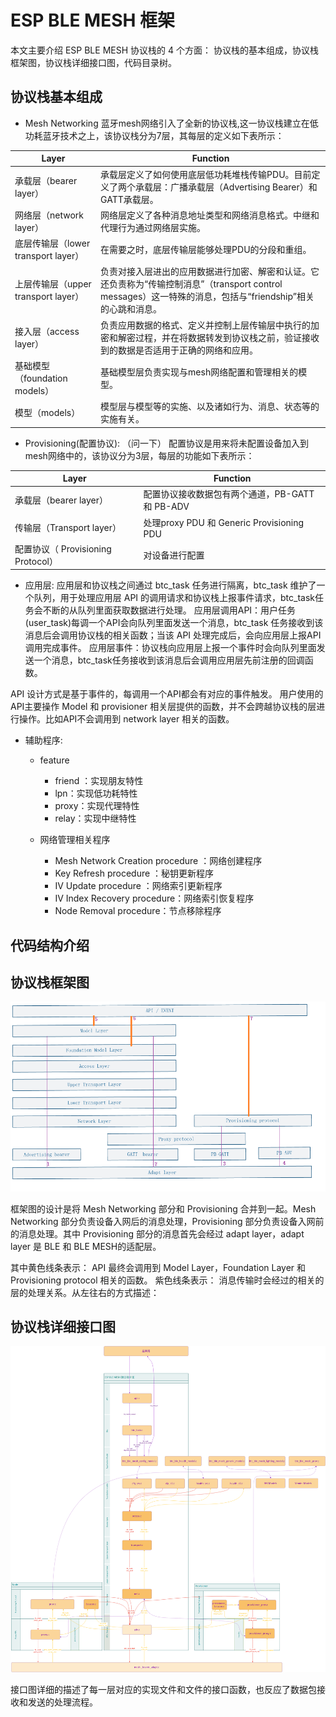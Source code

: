 
# ESP BLE MESH 框架
本文主要介绍 ESP BLE MESH 协议栈的 4 个方面： 协议栈的基本组成，协议栈框架图，协议栈详细接口图，代码目录树。

## 协议栈基本组成
* Mesh Networking
蓝牙mesh网络引入了全新的协议栈,这一协议栈建立在低功耗蓝牙技术之上，该协议栈分为7层，其每层的定义如下表所示：

| Layer      | Function |
| --------- | -----|
| 承载层（bearer layer）  | 承载层定义了如何使用底层低功耗堆栈传输PDU。目前定义了两个承载层：广播承载层（Advertising Bearer）和GATT承载层。 |
| 网络层（network layer） | 网络层定义了各种消息地址类型和网络消息格式。中继和代理行为通过网络层实施。 |
| 底层传输层（lower transport layer）| 在需要之时，底层传输层能够处理PDU的分段和重组。 |
| 上层传输层（upper transport layer）| 负责对接入层进出的应用数据进行加密、解密和认证。它还负责称为“传输控制消息”（transport control messages）这一特殊的消息，包括与“friendship”相关的心跳和消息。 |
| 接入层（access layer）     | 负责应用数据的格式、定义并控制上层传输层中执行的加密和解密过程，并在将数据转发到协议栈之前，验证接收到的数据是否适用于正确的网络和应用。|
| 基础模型（foundation models）| 基础模型层负责实现与mesh网络配置和管理相关的模型。|
| 模型（models）    | 模型层与模型等的实施、以及诸如行为、消息、状态等的实施有关。|


* Provisioning(配置协议): （问一下）
配置协议是用来将未配置设备加入到mesh网络中的，该协议分为3层，每层的功能如下表所示：

| Layer     | Function |
| --------- | -------  |
| 承载层（bearer layer）  | 配置协议接收数据包有两个通道，PB-GATT 和 PB-ADV |
| 传输层（Transport layer） | 处理proxy PDU 和 Generic Provisioning PDU |
| 配置协议（ Provisioning Protocol）| 对设备进行配置 |


* 应用层:
应用层和协议栈之间通过 btc_task 任务进行隔离，btc_task 维护了一个队列，用于处理应用层 API 的调用请求和协议栈上报事件请求，btc_task任务会不断的从队列里面获取数据进行处理。
应用层调用API：用户任务(user_task)每调一个API会向队列里面发送一个消息，btc_task 任务接收到该消息后会调用协议栈的相关函数；当该 API 处理完成后，会向应用层上报API调用完成事件。
应用层事件：协议栈向应用层上报一个事件时会向队列里面发送一个消息，btc_task任务接收到该消息后会调用应用层先前注册的回调函数。


API 设计方式是基于事件的，每调用一个API都会有对应的事件触发。
用户使用的API主要操作 Model 和 provisioner 相关层提供的函数，并不会跨越协议栈的层进行操作。比如API不会调用到 network layer 相关的函数。

* 辅助程序:
	* feature
		* friend ：实现朋友特性
		* lpn：实现低功耗特性
		* proxy：实现代理特性
		* relay：实现中继特性

	* 网络管理相关程序
		* Mesh Network Creation procedure ：网络创建程序
		* Key Refresh procedure ：秘钥更新程序
		* IV Update procedure ：网络索引更新程序
		* IV Index Recovery procedure：网络索引恢复程序
		* Node Removal procedure：节点移除程序

## 代码结构介绍

## 协议栈框架图 

![arch](images/arch.png)

框架图的设计是将 Mesh Networking 部分和 Provisioning 合并到一起。Mesh Networking 部分负责设备入网后的消息处理，Provisioning 部分负责设备入网前的消息处理。其中 Provisioning 部分的消息首先会经过 adapt layer，adapt layer 是 BLE 和 BLE MESH的适配层。

其中黄色线条表示： API 最终会调用到 Model Layer，Foundation Layer 和 Provisioning protocol 相关的函数。
紫色线条表示：     消息传输时会经过的相关的层的处理关系。从左往右的方式描述：



## 协议栈详细接口图

![arch](images/interface.png)

接口图详细的描述了每一层对应的实现文件和文件的接口函数，也反应了数据包接收和发送的处理流程。
